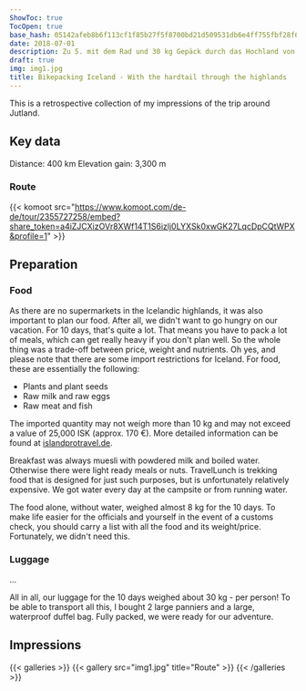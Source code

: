 ```yaml
---
ShowToc: true
TocOpen: true
base_hash: 05142afeb8b6f113cf1f85b27f5f8700bd21d509531db6e4ff755fbf28f6def8
date: 2018-07-01
description: Zu 5. mit dem Rad und 30 kg Gepäck durch das Hochland von Island
draft: true
img: img1.jpg
title: Bikepacking Iceland - With the hardtail through the highlands
---
```


This is a retrospective collection of my impressions of the trip around Jutland.

## Key data
Distance: 400 km
Elevation gain: 3,300 m

### Route
{{< komoot src="https://www.komoot.com/de-de/tour/2355727258/embed?share_token=a4iZJCXizOVr8XWf14T1S6izlj0LYXSk0xwGK27LqcDpCQtWPX&profile=1" >}}

## Preparation
### Food
As there are no supermarkets in the Icelandic highlands, it was also important to plan our food. After all, we didn't want to go hungry on our vacation. For 10 days, that's quite a lot. That means you have to pack a lot of meals, which can get really heavy if you don't plan well. So the whole thing was a trade-off between price, weight and nutrients.
Oh yes, and please note that there are some import restrictions for Iceland. For food, these are essentially the following:

- Plants and plant seeds
- Raw milk and raw eggs
- Raw meat and fish

The imported quantity may not weigh more than 10 kg and may not exceed a value of 25,000 ISK (approx. 170 €).
More detailed information can be found at
[islandprotravel.de](https://islandprotravel.de).

Breakfast was always muesli with powdered milk and boiled water. Otherwise there were light ready meals or nuts. TravelLunch is trekking food that is designed for just such purposes, but is unfortunately relatively expensive. We got water every day at the campsite or from running water.

The food alone, without water, weighed almost 8 kg for the 10 days.
To make life easier for the officials and yourself in the event of a customs check, you should carry a list with all the food and its weight/price. Fortunately, we didn't need this.

### Luggage
...

All in all, our luggage for the 10 days weighed about 30 kg - per person!
To be able to transport all this, I bought 2 large panniers and a large, waterproof duffel bag. Fully packed, we were ready for our adventure.

## Impressions

{{< galleries >}}
{{< gallery src="img1.jpg" title="Route" >}}
{{< /galleries >}}